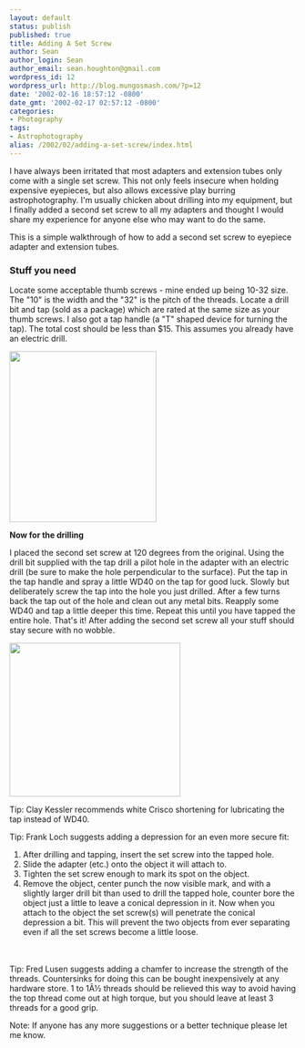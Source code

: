 ```yaml
---
layout: default
status: publish
published: true
title: Adding A Set Screw
author: Sean
author_login: Sean
author_email: sean.houghton@gmail.com
wordpress_id: 12
wordpress_url: http://blog.mungosmash.com/?p=12
date: '2002-02-16 18:57:12 -0800'
date_gmt: '2002-02-17 02:57:12 -0800'
categories:
- Photography
tags:
- Astrophotography
alias: /2002/02/adding-a-set-screw/index.html
---
```

I have always been irritated that most adapters and extension tubes only come with a single set screw. This not only feels insecure when holding expensive eyepieces, but also allows excessive play burring astrophotography. I'm usually chicken about drilling into my equipment, but I finally added a second set screw to all my adapters and thought I would share my experience for anyone else who may want to do the same.

This is a simple walkthrough of how to add a second set screw to eyepiece adapter and extension tubes.

### Stuff you need
Locate some acceptable thumb screws - mine ended up being 10-32 size. The "10" is the width and the "32" is the pitch of the threads. Locate a drill bit and tap (sold as a package) which are rated at the same size as your thumb screws. I also got a tap handle (a "T" shaped device for turning the tap). The total cost should be less than $15. This assumes you already have an electric drill.

<a href="{{site.url_root}}/media/2008/12/1108606025_stuffyouneed.jpg"><img src="{{site.url_root}}/media/2008/12/1108606025_stuffyouneed-258x300.jpg" alt="" title="1108606025_stuffyouneed" width="258" height="300" class="aligncenter size-medium wp-image-231" /></a>

<strong>Now for the drilling</strong>

I placed the second set screw at 120 degrees from the original. Using the drill bit supplied with the tap drill a pilot hole in the adapter with an electric drill (be sure to make the hole perpendicular to the surface). Put the tap in the tap handle and spray a little WD40 on the tap for good luck. Slowly but deliberately screw the tap into the hole you just drilled. After a few turns back the tap out of the hole and clean out any metal bits. Reapply some WD40 and tap a little deeper this time. Repeat this until you have tapped the entire hole. That's it! After adding the second set screw all your stuff should stay secure with no wobble.

<a href="{{site.url_root}}/media/2008/12/1108606108_nicelittlehole.jpg"><img src="{{site.url_root}}/media/2008/12/1108606108_nicelittlehole-300x270.jpg" alt="" title="1108606108_nicelittlehole" width="300" height="270" class="aligncenter size-medium wp-image-232" /></a>

Tip: Clay Kessler recommends white Crisco shortening for lubricating the tap instead of WD40.

Tip: Frank Loch suggests adding a depression for an even more secure fit:

<ol>
<li>After drilling and tapping, insert the set screw into the tapped hole.</li>
<li>Slide the adapter (etc.) onto the object it will attach to.</li>
<li>Tighten the set screw enough to mark its spot on the object.</li>
<li>Remove the object, center punch the now visible mark, and with a slightly larger drill bit than used to drill the tapped hole, counter bore the object just a little to leave a conical depression in it. Now when you attach to the object the set screw(s) will penetrate the conical depression a bit. This will prevent the two objects from ever separating even if all the set screws become a little loose.</li><br />
</ol><br />
Tip: Fred Lusen suggests adding a chamfer to increase the strength of the threads. Countersinks for doing this can be bought inexpensively at any hardware store. 1 to 1&Acirc;&frac12; threads should be relieved this way to avoid having the top thread come out at high torque, but you should leave at least 3 threads for a good grip.

Note: If anyone has any more suggestions or a better technique please let me know.

